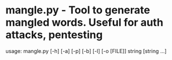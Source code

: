 # mangle.py - Tool to generate mangled words. Useful for auth attacks, pentesting

usage: mangle.py [-h] [-a] [-p] [-b] [-l] [-o [FILE]] string [string ...]
